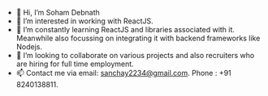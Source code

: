 - 👋 Hi, I’m Soham Debnath 
- 👀 I’m interested in working with ReactJS.
- 🌱 I’m constantly learning ReactJS and libraries associated with it. Meanwhile also focussing on integrating it with backend frameworks like Nodejs.
- 💞️ I’m looking to collaborate on various projects and also recruiters who are hiring for full time employment.
- 📫 Contact me via email: sanchay2234@gmail.com.  Phone : +91 8240138811. 

<!---
Popo047/Popo047 is a ✨ special ✨ repository because its `README.md` (this file) appears on your GitHub profile.
You can click the Preview link to take a look at your changes.
--->
